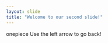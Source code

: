 ```yaml
---
layout: slide
title: "Welcome to our second slide!"
---
```

onepiece
Use the left arrow to go back!

